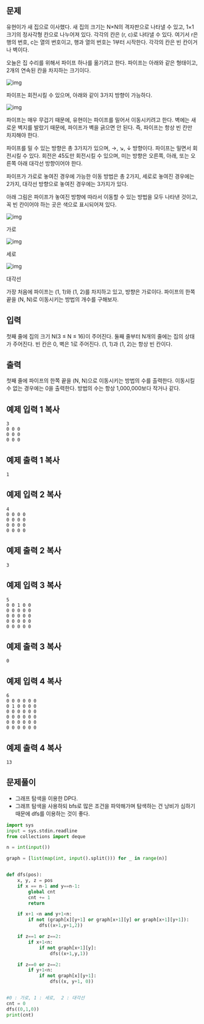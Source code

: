 ## 문제

유현이가 새 집으로 이사했다. 새 집의 크기는 N×N의 격자판으로 나타낼 수 있고, 1×1크기의 정사각형 칸으로 나누어져 있다. 각각의 칸은 (r, c)로 나타낼 수 있다. 여기서 r은 행의 번호, c는 열의 번호이고, 행과 열의 번호는 1부터 시작한다. 각각의 칸은 빈 칸이거나 벽이다.

오늘은 집 수리를 위해서 파이프 하나를 옮기려고 한다. 파이프는 아래와 같은 형태이고, 2개의 연속된 칸을 차지하는 크기이다.

![img](https://upload.acmicpc.net/3ceac594-87df-487d-9152-c532f7136e1e/-/preview/)

파이프는 회전시킬 수 있으며, 아래와 같이 3가지 방향이 가능하다.

![img](https://upload.acmicpc.net/b29efafa-dbae-4522-809c-76d5c184a231/-/preview/)

파이프는 매우 무겁기 때문에, 유현이는 파이프를 밀어서 이동시키려고 한다. 벽에는 새로운 벽지를 발랐기 때문에, 파이프가 벽을 긁으면 안 된다. 즉, 파이프는 항상 빈 칸만 차지해야 한다.

파이프를 밀 수 있는 방향은 총 3가지가 있으며, →, ↘, ↓ 방향이다. 파이프는 밀면서 회전시킬 수 있다. 회전은 45도만 회전시킬 수 있으며, 미는 방향은 오른쪽, 아래, 또는 오른쪽 아래 대각선 방향이어야 한다.

파이프가 가로로 놓여진 경우에 가능한 이동 방법은 총 2가지, 세로로 놓여진 경우에는 2가지, 대각선 방향으로 놓여진 경우에는 3가지가 있다.

아래 그림은 파이프가 놓여진 방향에 따라서 이동할 수 있는 방법을 모두 나타낸 것이고, 꼭 빈 칸이어야 하는 곳은 색으로 표시되어져 있다.

![img](https://upload.acmicpc.net/0f445b26-4e5b-4169-8a1a-89c9e115907e/-/preview/)

가로

![img](https://upload.acmicpc.net/045d071f-0ea2-4ab5-a8db-61c215e7e7b7/-/preview/)

세로

![img](https://upload.acmicpc.net/ace5e982-6a52-4982-b51d-6c33c6b742bf/-/preview/)

대각선

가장 처음에 파이프는 (1, 1)와 (1, 2)를 차지하고 있고, 방향은 가로이다. 파이프의 한쪽 끝을 (N, N)로 이동시키는 방법의 개수를 구해보자.

## 입력

첫째 줄에 집의 크기 N(3 ≤ N ≤ 16)이 주어진다. 둘째 줄부터 N개의 줄에는 집의 상태가 주어진다. 빈 칸은 0, 벽은 1로 주어진다. (1, 1)과 (1, 2)는 항상 빈 칸이다.

## 출력

첫째 줄에 파이프의 한쪽 끝을 (N, N)으로 이동시키는 방법의 수를 출력한다. 이동시킬 수 없는 경우에는 0을 출력한다. 방법의 수는 항상 1,000,000보다 작거나 같다.

## 예제 입력 1 복사

```
3
0 0 0
0 0 0
0 0 0
```

## 예제 출력 1 복사

```
1
```

## 예제 입력 2 복사

```
4
0 0 0 0
0 0 0 0
0 0 0 0
0 0 0 0
```

## 예제 출력 2 복사

```
3
```

## 예제 입력 3 복사

```
5
0 0 1 0 0
0 0 0 0 0
0 0 0 0 0
0 0 0 0 0
0 0 0 0 0
```

## 예제 출력 3 복사

```
0
```

## 예제 입력 4 복사

```
6
0 0 0 0 0 0
0 1 0 0 0 0
0 0 0 0 0 0
0 0 0 0 0 0
0 0 0 0 0 0
0 0 0 0 0 0
```

## 예제 출력 4 복사

```
13
```



## 문제풀이


- 그래프 탐색을 이용한 DP다.
- 그래프 탐색을 사용하되 bfs로 많은 조건을 파악해가며 탐색하는 건 낭비가 심하기 때문에 dfs를 이용하는 것이 좋다.

```python
import sys
input = sys.stdin.readline
from collections import deque

n = int(input())

graph = [list(map(int, input().split())) for _ in range(n)]


def dfs(pos):
    x, y, z = pos
    if x == n-1 and y==n-1:
        global cnt
        cnt += 1
        return

    if x+1 <n and y+1<n:
        if not (graph[x][y+1] or graph[x+1][y] or graph[x+1][y+1]):
            dfs((x+1,y+1,2))

    if z==1 or z==2:
        if x+1<n:
            if not graph[x+1][y]:
                dfs((x+1,y,1))

    if z==0 or z==2:
        if y+1<n:
            if not graph[x][y+1]:
                dfs((x, y+1, 0))


#0 : 가로, 1 : 세로,  2 : 대각선
cnt = 0
dfs((0,1,0))
print(cnt)
```
